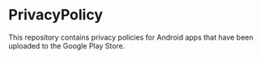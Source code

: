 # PrivacyPolicy

This repository contains privacy policies for Android apps that have been uploaded to the Google Play Store.
